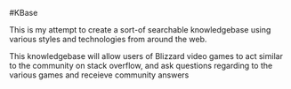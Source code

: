 #KBase

This is my attempt to create a sort-of searchable knowledgebase using various styles and technologies from around the web.

This knowledgebase will allow users of Blizzard video games to act similar to the community on stack overflow, and ask questions regarding to the various games and receieve community answers


